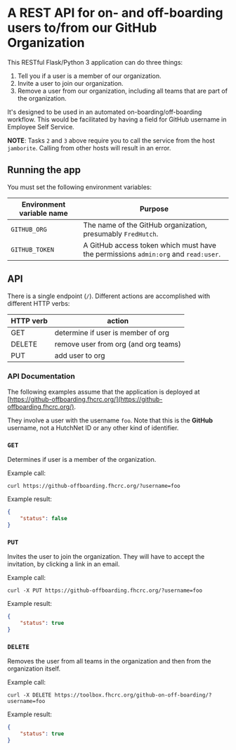 # A REST API for on- and off-boarding users to/from our GitHub Organization

This RESTful Flask/Python 3 application can do three things:

1. Tell you if a user is a member of our organization.
2. Invite a user to join our organization.
3. Remove a user from our organization, including all teams that
   are part of the organization.

It's designed to be used in an automated on-boarding/off-boarding workflow.
This would be facilitated by having a field for GitHub username in
Employee Self Service.

**NOTE**: Tasks `2` and `3` above require you to call the service from
the host `jamborite`. Calling from other hosts will result in an error.

## Running the app

You must set the following environment variables:

Environment variable name | Purpose
------------------------- | -------
`GITHUB_ORG`              | The name of the GitHub organization, presumably `FredHutch`.
`GITHUB_TOKEN`            | A GitHub access token which must have the permissions `admin:org` and `read:user`.

## API

There is a single endpoint (`/`). Different actions are accomplished with
different HTTP verbs:


HTTP verb    |   action
------------ | ----------------
GET          |  determine if user is member of org
DELETE       |  remove user from org (and org teams)
PUT          |  add user to org


### API Documentation

The following examples assume that the application is deployed
at [https://github-offboarding.fhcrc.org/](https://github-offboarding.fhcrc.org/).

They involve a user with the username `foo`. Note that this is the **GitHub**
username, not a HutchNet ID or any other kind of identifier.

### `GET`

Determines if user is a member of the organization.

Example call:

```
curl https://github-offboarding.fhcrc.org/?username=foo
```

Example result:

```json
{
    "status": false
}
```

### `PUT`

Invites the user to join the organization. They will have to accept the
invitation, by clicking a link in an email.

Example call:

```
curl -X PUT https://github-offboarding.fhcrc.org/?username=foo
```

Example result:

```json
{
    "status": true
}
```

### `DELETE`

Removes the user from all teams in the organization and then from the organization
itself.

Example call:


```
curl -X DELETE https://toolbox.fhcrc.org/github-on-off-boarding/?username=foo
```

Example result:

```json
{
    "status": true
}
```
